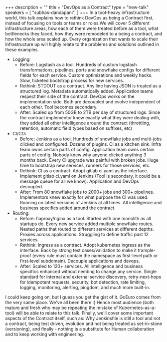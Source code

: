 +++
description = ""
title = "DevOps as a Contract"
type = "new-talk"
speakers = [
        "subhas-dandapani",
]
+++
In a tool-heavy infrastructure world, this talk explains  how to rethink DevOps as being a Contract first, instead of focusing on tools or teams or roles.We will cover 5 different infrastructure areas, how each of them were treated before as a tool, what bottlenecks they faced, how they were remodeled to a being a contract, and how the whole area scaled up.  Every organization that wants to scale their Infrastructure up will highly relate to the problems and solutions outlined in these examples.

* Logging: 
  * Before: Logstash as a tool.  Hundreds of custom logstash transformations, pipelines, ports and snowflake configs for  different fields for each service. Custom optimizations and weekly hacks. Slow, ticketed bootstrap process for new services.  
  * Rethink: STDOUT as a contract. Any line having JSON is treated as a structured log. Metadata automatically added. Application teams respect their side of the contract. DevOps works on the implementation side. Both are decoupled and evolve independent of each other. Tool becomes secondary.  
  * After: Scaled up from 50GB to 2TB per day of structured logs. Since the contract implementor knew exactly what they were dealing with, they added all other intelligence around the contract (throttling, retention, automatic field types based on suffixes, etc) 
* CI/CD:
  * Before: Jenkins as a tool. Hundreds of snowflake jobs and multi-jobs clicked and configured. Dozens of plugins. CI as a kitchen sink. Infra team owns certain parts of config.  Application team owns certain parts of config.  Nobody knew why anyone clicked anything 3 months back. Every CI upgrade was painful with broken jobs. Huge time to bootstrap new services, runners for those services, etc.  
  * Rethink: CI as a contract. Adopt gitlab ci.yaml as the interface. Implement gitlab ci.yaml on Jenkins (Tool is secondary, it could be a message queue for all we know). Application and DevOps decoupled.  
  * After: From 80 snowflake jobs to 2000+ jobs and 300+ pipelines.  Implementors knew exactly for what purpose the CI was used. Running on latest versions of Jenkins at all times. All intelligence and business specifics added around the contract.  
* Routing:
  * Before: haproxy/nginx as a tool. Started with one monolith as all startups do.  Every new service added multiple snowflake routes. Nested paths that routed to different services at different depths. Proxies across applications. Struggling to define traffic past 12 services.  
  * Rethink: Ingress as a contract.  Adopt kubernetes ingress as the interface. Back by strong test cases/validation to make it trample-proof (every rule must contain the namespace as first-level path or first-level subdomain). Decouple applications and devops.  
  * After: Scaled to 120+ services. All intelligence and business specifics enhanced without needing to change any service. Single standard for internal and external service discovery, retry-next-hops for idempotent requests, security, bot detection, rate limiting, logging, monitoring, alerting, pingdom, and much more built-in.  

I could keep going on, but I guess you get the gist of it. GoEuro comes from the very same place. We've all been there :) Hence most  audience (both mature and fresh who may be repeating the mistake of Kubernetes-as-a-tool) will be able to relate to this talk.  Finally, we'll cover some important aspects of the Contract itself, such as: Why Jenkinsfile is still a tool and not a contract, being test driven, evolution and not being treated as set-in-stone (versioning), and finally - nothing is a substitute for Human collaboration and to keep working with engineering.
